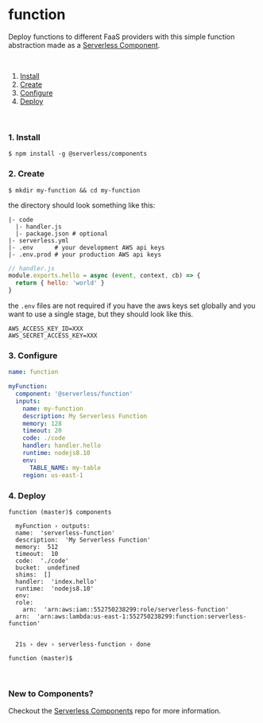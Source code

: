 # function

Deploy functions to different FaaS providers with this simple function abstraction made as a [Serverless Component](https://github.com/serverless/components).

&nbsp;

1. [Install](#1-install)
2. [Create](#2-create)
3. [Configure](#3-configure)
4. [Deploy](#4-deploy)

&nbsp;


### 1. Install

```shell
$ npm install -g @serverless/components
```

### 2. Create


```console
$ mkdir my-function && cd my-function
```

the directory should look something like this:


```
|- code
  |- handler.js
  |- package.json # optional
|- serverless.yml
|- .env      # your development AWS api keys
|- .env.prod # your production AWS api keys
```

```js
// handler.js
module.exports.hello = async (event, context, cb) => {
  return { hello: 'world' }
}

```

the `.env` files are not required if you have the aws keys set globally and you want to use a single stage, but they should look like this.

```
AWS_ACCESS_KEY_ID=XXX
AWS_SECRET_ACCESS_KEY=XXX
```


### 3. Configure

```yml
name: function

myFunction:
  component: '@serverless/function'
  inputs:
    name: my-function
    description: My Serverless Function
    memory: 128
    timeout: 20
    code: ./code
    handler: handler.hello
    runtime: nodejs8.10
    env:
      TABLE_NAME: my-table
    region: us-east-1
```

### 4. Deploy

```shell
function (master)$ components

  myFunction › outputs:
  name:  'serverless-function'
  description:  'My Serverless Function'
  memory:  512
  timeout:  10
  code:  './code'
  bucket:  undefined
  shims:  []
  handler:  'index.hello'
  runtime:  'nodejs8.10'
  env: 
  role: 
    arn:  'arn:aws:iam::552750238299:role/serverless-function'
  arn:  'arn:aws:lambda:us-east-1:552750238299:function:serverless-function'


  21s › dev › serverless-function › done

function (master)$
```

&nbsp;

### New to Components?

Checkout the [Serverless Components](https://github.com/serverless/components) repo for more information.
